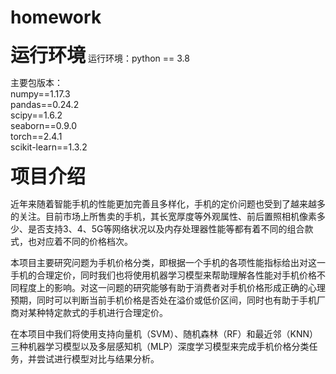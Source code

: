 # homework
<span style="font-size:30px; font-weight: bold;">运行环境</span>
运行环境：python == 3.8  

主要包版本：  
numpy==1.17.3  
pandas==0.24.2  
scipy==1.6.2  
seaborn==0.9.0  
torch==2.4.1  
scikit-learn==1.3.2  

<span style="font-size:30px; font-weight: bold;">项目介绍</span>

近年来随着智能手机的性能更加完善且多样化，手机的定价问题也受到了越来越多的关注。目前市场上所售卖的手机，其长宽厚度等外观属性、前后置照相机像素多少、是否支持3、4、5G等网络状况以及内存处理器性能等都有着不同的组合款式，也对应着不同的价格档次。  

本项目主要研究问题为手机价格分类，即根据一个手机的各项性能指标给出对这一手机的合理定价，同时我们也将使用机器学习模型来帮助理解各性能对手机价格不同程度上的影响。对这一问题的研究能够有助于消费者对手机价格形成正确的心理预期，同时可以判断当前手机价格是否处在溢价或低价区间，同时也有助于手机厂商对某种特定款式的手机进行合理定价。  

在本项目中我们将使用支持向量机（SVM）、随机森林（RF）和最近邻（KNN）三种机器学习模型以及多层感知机（MLP）深度学习模型来完成手机价格分类任务，并尝试进行模型对比与结果分析。

